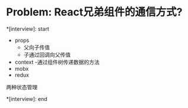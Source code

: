 # Problem: React兄弟组件的通信方式?

*[interview]: start
- props 
    - 父向子传值
    - 子通过回调向父传值
- context
    -通过组件树传递数据的方法
- mobx
- redux

两种状态管理

*[interview]: end
